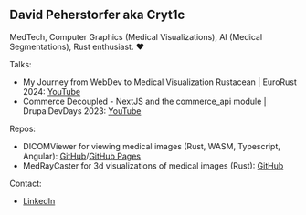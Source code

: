 David Peherstorfer aka Cryt1c
---

MedTech, Computer Graphics (Medical Visualizations), AI (Medical Segmentations), Rust enthusiast. ❤️

Talks:
* My Journey from WebDev to Medical Visualization Rustacean | EuroRust 2024: [YouTube](https://www.youtube.com/watch?v=ZzQaVH-9Dzs)
* Commerce Decoupled - NextJS and the commerce_api module | DrupalDevDays 2023: [YouTube](https://www.youtube.com/watch?v=JugDcd0niQU)

Repos:
* DICOMViewer for viewing medical images (Rust, WASM, Typescript, Angular): [GitHub](https://github.com/Cryt1c/DICOMViewer)/[GitHub Pages](https://cryt1c.github.io/DICOMViewer/)
* MedRayCaster for 3d visualizations of medical images (Rust): [GitHub](https://github.com/Cryt1c/MedRayCaster)

Contact:
* [LinkedIn](https://www.linkedin.com/in/david-peherstorfer/)
